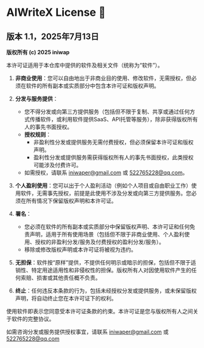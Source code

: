 # AIWriteX License 📜
## 版本 1.1，2025年7月13日
**版权所有 (c) 2025 iniwap**

本许可证适用于本仓库中提供的软件及相关文件（统称为“软件”）。

1. **非商业使用**：您可以自由地出于非商业目的使用、修改软件，无需授权，但必须在软件的所有副本或实质部分中包含本许可证和版权声明。

2. **分发与服务提供**：
   - 您不得分发或向第三方提供服务（包括但不限于复制、共享或通过任何方式传播软件，或利用软件提供SaaS、API托管等服务），除非获得版权所有人的事先书面授权。
   - **授权规则**：
     - 非盈利性分发或提供服务无需付费授权，但必须保留本许可证和版权声明。
     - 盈利性分发或提供服务需获得版权所有人的事先书面授权，此类授权可能涉及付费许可。
   - 如需授权，请联系 iniwaper@gmail.com 或 522765228@qq.com。

3. **个人盈利使用**：您可以出于个人盈利活动（例如个人项目或自由职业工作）使用软件，无需事先授权，前提是此使用不涉及分发或向第三方提供服务。您必须在所有情况下保留版权声明和本许可证。

4. **署名**：
   - 您必须在软件的所有副本或实质部分中保留版权声明、本许可证和任何免责声明，适用于所有使用场景（包括但不限于非商业使用、个人盈利使用、授权的非盈利分发/服务及付费授权的盈利分发/服务）。
   - 移除或修改版权声明或本许可证将被视为违约。

5. **无担保**：软件按“原样”提供，不提供任何明示或暗示的担保，包括但不限于适销性、特定用途适用性和非侵权性的担保。版权所有人对因使用软件产生的任何索赔、损害或其他责任概不负责。

6. **终止**：任何违反本条款的行为，包括未经授权分发或提供服务，或未保留版权声明，将自动终止您在本许可证下的权利。

使用软件即表示您同意受本许可证条款的约束。本许可证是您与版权所有人之间关于软件的完整协议。

如需咨询分发或服务提供授权事宜，请联系 iniwaper@gmail.com 或 522765228@qq.com
